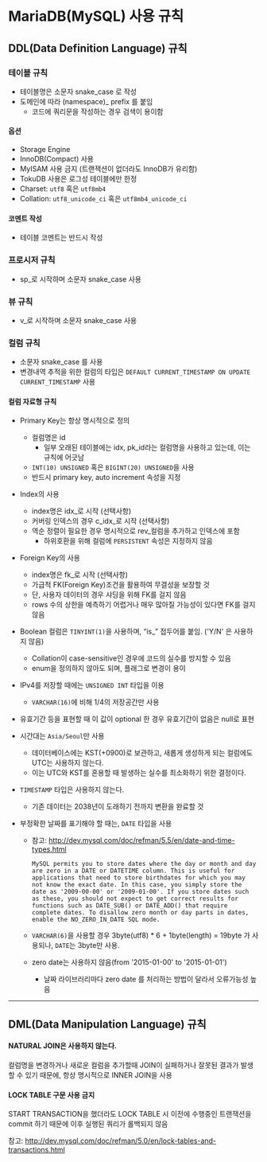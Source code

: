 # MariaDB(MySQL) 사용 규칙

## DDL(Data Definition Language) 규칙

### 테이블 규칙

- 테이블명은 소문자 snake_case 로 작성
- 도메인에 따라 (namespace)_ prefix 를 붙임
  - 코드에 쿼리문을 작성하는 경우 검색이 용이함

#### 옵션

- Storage Engine
- InnoDB(Compact) 사용
- MyISAM 사용 금지 (트랜잭션이 없더라도 InnoDB가 유리함)
- TokuDB 사용은 로그성 테이블에만 한정
- Charset: `utf8` 혹은 `utf8mb4`
- Collation: `utf8_unicode_ci` 혹은 `utf8mb4_unicode_ci`

#### 코멘트 작성
- 테이블 코멘트는 반드시 작성




### 프로시저 규칙
- sp_로 시작하며 소문자 snake_case 사용




### 뷰 규칙
- v_로 시작하며 소문자 snake_case 사용




### 컬럼 규칙

- 소문자 snake_case 를 사용
- 변경내역 추적을 위한 컬럼의 타입은 `DEFAULT CURRENT_TIMESTAMP ON UPDATE CURRENT_TIMESTAMP` 사용

#### 컬럼 자료형 규칙

- Primary Key는 항상 명시적으로 정의
  - 컬럼명은 id
    - 일부 오래된 테이블에는 idx, pk_id라는 컬럼명을 사용하고 있는데, 이는 규칙에 어긋남
  - `INT(10) UNSIGNED` 혹은 `BIGINT(20) UNSIGNED`을 사용
  - 반드시 primary key, auto increment 속성을 지정

- Index의 사용

  - index명은 idx_로 시작 (선택사항)
  - 커버링 인덱스의 경우 c_idx_로 시작 (선택사항)
  - 역순 정렬이 필요한 경우 명시적으로 rev_컬럼을 추가하고 인덱스에 포함
    - 하위호환을 위해 컬럼에 `PERSISTENT` 속성은 지정하지 않음

- Foreign Key의 사용
  - index명은 fk_로 시작 (선택사항)
  - 가급적 FK(Foreign Key)조건을 활용하여 무결성을 보장할 것
  - 단, 사용자 데이터의 경우 샤딩을 위해 FK를 걸지 않음
  - rows 수의 상한을 예측하기 어렵거나 매우 많아질 가능성이 있다면 FK를 걸지 않음

- Boolean 컬럼은 `TINYINT(1)`을 사용하며, “is_” 접두어를 붙임. ('Y/N' 은 사용하지 않음)
  - Collation이 case-sensitive인 경우에 코드의 실수를 방지할 수 있음
  - enum을 정의하지 않아도 되며, 플래그로 변경이 용이

- IPv4를 저장할 때에는 `UNSIGNED INT` 타입을 이용
  - `VARCHAR(16)`에 비해 1/4의 저장공간만 사용

- 유효기간 등을 표현할 때 이 값이 optional 한 경우 유효기간이 없음은 null로 표현

- 시간대는 `Asia/Seoul`만 사용

  - 데이터베이스에는 KST(+0900)로 보관하고, 새롭게 생성하게 되는 컬럼에도 UTC는 사용하지 않는다.
  - 이는 UTC와 KST를 혼용할 때 발생하는 실수를 최소화하기 위한 결정이다.

- `TIMESTAMP` 타입은 사용하지 않는다.

  - 기존 데이터는 2038년이 도래하기 전까지 변환을 완료할 것

- 부정확한 날짜를 표기해야 할 때는, `DATE` 타입을 사용

  - 참고: http://dev.mysql.com/doc/refman/5.5/en/date-and-time-types.html

    `MySQL permits you to store dates where the day or month and day are zero in a DATE or DATETIME column. This is useful for applications that need to store birthdates for which you may not know the exact date. In this case, you simply store the date as '2009-00-00' or '2009-01-00'. If you store dates such as these, you should not expect to get correct results for functions such as DATE_SUB() or DATE_ADD() that require complete dates. To disallow zero month or day parts in dates, enable the NO_ZERO_IN_DATE SQL mode.`  
  - `VARCHAR(6)`을 사용할 경우 3byte(utf8) * 6 + 1byte(length) = 19byte 가 사용되나, `DATE`는 3byte만 사용.
  - zero date는 사용하지 않음(from '2015-01-00' to '2015-01-01')
    - 날짜 라이브러리마다 zero date 를 처리하는 방법이 달라서 오류가능성 높음




---



## DML(Data Manipulation Language) 규칙

#### NATURAL JOIN은 사용하지 않는다.
컬럼명을 변경하거나 새로운 컬럼을 추가할때 JOIN이 실패하거나 잘못된 결과가 발생할 수 있기 때문에, 항상 명시적으로 INNER JOIN을 사용

#### LOCK TABLE 구문 사용 금지
START TRANSACTION을 했더라도 LOCK TABLE 시 이전에 수행중인 트랜잭션을 commit 하기 때문에 이후 실행된 쿼리가 롤백되지 않음

참고: http://dev.mysql.com/doc/refman/5.0/en/lock-tables-and-transactions.html
